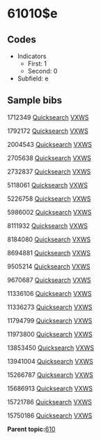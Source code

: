 # 61010$e

## Codes

-   Indicators
    -   First: 1
    -   Second: 0
-   Subfield: e

## Sample bibs

1712349 [Quicksearch](https://search.library.yale.edu/catalog/1712349) [VXWS](http://prodorbis.library.yale.edu:7014/vxws/GetHoldingsService?bibId=1712349)

1792172 [Quicksearch](https://search.library.yale.edu/catalog/1792172) [VXWS](http://prodorbis.library.yale.edu:7014/vxws/GetHoldingsService?bibId=1792172)

2004543 [Quicksearch](https://search.library.yale.edu/catalog/2004543) [VXWS](http://prodorbis.library.yale.edu:7014/vxws/GetHoldingsService?bibId=2004543)

2705638 [Quicksearch](https://search.library.yale.edu/catalog/2705638) [VXWS](http://prodorbis.library.yale.edu:7014/vxws/GetHoldingsService?bibId=2705638)

2732837 [Quicksearch](https://search.library.yale.edu/catalog/2732837) [VXWS](http://prodorbis.library.yale.edu:7014/vxws/GetHoldingsService?bibId=2732837)

5118061 [Quicksearch](https://search.library.yale.edu/catalog/5118061) [VXWS](http://prodorbis.library.yale.edu:7014/vxws/GetHoldingsService?bibId=5118061)

5226758 [Quicksearch](https://search.library.yale.edu/catalog/5226758) [VXWS](http://prodorbis.library.yale.edu:7014/vxws/GetHoldingsService?bibId=5226758)

5986002 [Quicksearch](https://search.library.yale.edu/catalog/5986002) [VXWS](http://prodorbis.library.yale.edu:7014/vxws/GetHoldingsService?bibId=5986002)

8111932 [Quicksearch](https://search.library.yale.edu/catalog/8111932) [VXWS](http://prodorbis.library.yale.edu:7014/vxws/GetHoldingsService?bibId=8111932)

8184080 [Quicksearch](https://search.library.yale.edu/catalog/8184080) [VXWS](http://prodorbis.library.yale.edu:7014/vxws/GetHoldingsService?bibId=8184080)

8694881 [Quicksearch](https://search.library.yale.edu/catalog/8694881) [VXWS](http://prodorbis.library.yale.edu:7014/vxws/GetHoldingsService?bibId=8694881)

9505214 [Quicksearch](https://search.library.yale.edu/catalog/9505214) [VXWS](http://prodorbis.library.yale.edu:7014/vxws/GetHoldingsService?bibId=9505214)

9670687 [Quicksearch](https://search.library.yale.edu/catalog/9670687) [VXWS](http://prodorbis.library.yale.edu:7014/vxws/GetHoldingsService?bibId=9670687)

11336106 [Quicksearch](https://search.library.yale.edu/catalog/11336106) [VXWS](http://prodorbis.library.yale.edu:7014/vxws/GetHoldingsService?bibId=11336106)

11336273 [Quicksearch](https://search.library.yale.edu/catalog/11336273) [VXWS](http://prodorbis.library.yale.edu:7014/vxws/GetHoldingsService?bibId=11336273)

11794799 [Quicksearch](https://search.library.yale.edu/catalog/11794799) [VXWS](http://prodorbis.library.yale.edu:7014/vxws/GetHoldingsService?bibId=11794799)

11973800 [Quicksearch](https://search.library.yale.edu/catalog/11973800) [VXWS](http://prodorbis.library.yale.edu:7014/vxws/GetHoldingsService?bibId=11973800)

13853450 [Quicksearch](https://search.library.yale.edu/catalog/13853450) [VXWS](http://prodorbis.library.yale.edu:7014/vxws/GetHoldingsService?bibId=13853450)

13941004 [Quicksearch](https://search.library.yale.edu/catalog/13941004) [VXWS](http://prodorbis.library.yale.edu:7014/vxws/GetHoldingsService?bibId=13941004)

15266787 [Quicksearch](https://search.library.yale.edu/catalog/15266787) [VXWS](http://prodorbis.library.yale.edu:7014/vxws/GetHoldingsService?bibId=15266787)

15686913 [Quicksearch](https://search.library.yale.edu/catalog/15686913) [VXWS](http://prodorbis.library.yale.edu:7014/vxws/GetHoldingsService?bibId=15686913)

15721786 [Quicksearch](https://search.library.yale.edu/catalog/15721786) [VXWS](http://prodorbis.library.yale.edu:7014/vxws/GetHoldingsService?bibId=15721786)

15750186 [Quicksearch](https://search.library.yale.edu/catalog/15750186) [VXWS](http://prodorbis.library.yale.edu:7014/vxws/GetHoldingsService?bibId=15750186)

**Parent topic:**[610](../../tags/610/610.md)

